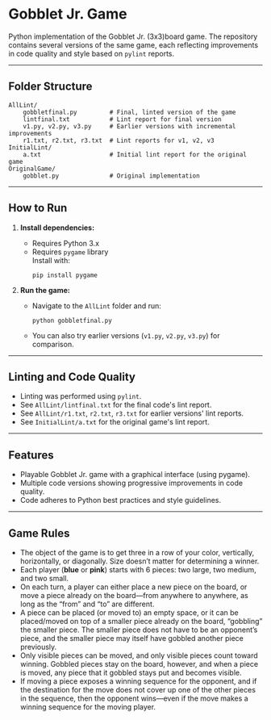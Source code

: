 # Gobblet Jr. Game

Python implementation of the Gobblet Jr. (3x3)board game. The repository contains several versions of the same game, each reflecting improvements in code quality and style based on `pylint` reports.

---

## Folder Structure

```
AllLint/
    gobbletfinal.py         # Final, linted version of the game
    lintfinal.txt           # Lint report for final version
    v1.py, v2.py, v3.py     # Earlier versions with incremental improvements
    r1.txt, r2.txt, r3.txt  # Lint reports for v1, v2, v3
InitialLint/ 
    a.txt                   # Initial lint report for the original game
OriginalGame/ 
    gobblet.py              # Original implementation
```

---

## How to Run

1. **Install dependencies:**
   - Requires Python 3.x
   - Requires `pygame` library  
     Install with:  
     ```
     pip install pygame
     ```

2. **Run the game:**
   - Navigate to the `AllLint` folder and run:
     ```
     python gobbletfinal.py
     ```
   - You can also try earlier versions (`v1.py`, `v2.py`, `v3.py`) for comparison.

---

## Linting and Code Quality

- Linting was performed using `pylint`.
- See `AllLint/lintfinal.txt` for the final code's lint report.
- See `AllLint/r1.txt`, `r2.txt`, `r3.txt` for earlier versions' lint reports.
- See `InitialLint/a.txt` for the original game's lint report.

---

## Features

- Playable Gobblet Jr. game with a graphical interface (using pygame).
- Multiple code versions showing progressive improvements in code quality.
- Code adheres to Python best practices and style guidelines.

---

## Game Rules

- The object of the game is to get three in a row of your color, vertically, horizontally, or diagonally. Size doesn’t matter for determining a winner.
- Each player (**blue** or **pink**) starts with 6 pieces: two large, two medium, and two small.
- On each turn, a player can either place a new piece on the board, or move a piece already on the board—from anywhere to anywhere, as long as the “from” and “to” are different.
- A piece can be placed (or moved to) an empty space, or it can be placed/moved on top of a smaller piece already on the board, “gobbling” the smaller piece. The smaller piece does not have to be an opponent’s piece, and the smaller piece may itself have gobbled another piece previously.
- Only visible pieces can be moved, and only visible pieces count toward winning. Gobbled pieces stay on the board, however, and when a piece is moved, any piece that it gobbled stays put and becomes visible.
- If moving a piece exposes a winning sequence for the opponent, and if the destination for the move does not cover up one of the other pieces in the sequence, then the opponent wins—even if the move makes a winning sequence for the moving player.